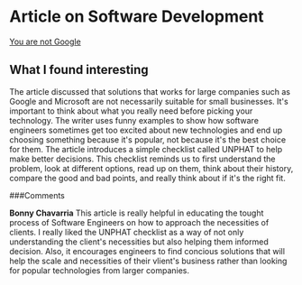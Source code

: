 # Article on Software Development
[You are not Google](https://blog.bradfieldcs.com/you-are-not-google-84912cf44afb)

## What I found interesting
The article discussed that solutions that works for large companies such as Google and Microsoft are not necessarily suitable for small businesses. It's important to think about what you really need before picking your technology. The writer uses funny examples to show how software engineers sometimes get too excited about new technologies and end up choosing something because it's popular, not because it's the best choice for them. The article introduces a simple checklist called UNPHAT to help make better decisions. This checklist reminds us to first understand the problem, look at different options, read up on them, think about their history, compare the good and bad points, and really think about if it's the right fit. 

###Comments

**Bonny Chavarria**  This article is really helpful in educating the tought process of Software Engineers on how to approach the necessities of clients. I really liked the UNPHAT checklist as a way of not only understanding the client's necessities but also helping them informed decision. Also, it encourages engineers to find concious solutions that will help the scale and necessities of their vlient's business rather than looking for popular technologies from larger companies.